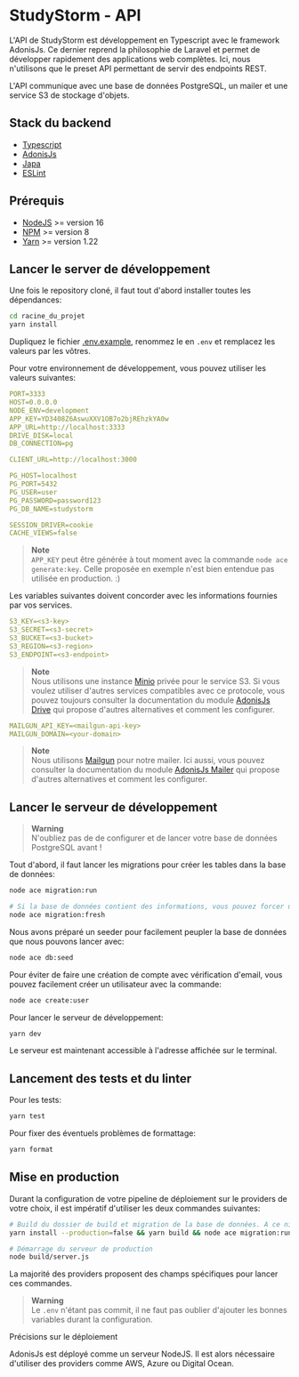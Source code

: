 # StudyStorm - API

L'API de StudyStorm est développement en Typescript avec le framework AdonisJs. Ce dernier reprend la philosophie de Laravel et permet de développer rapidement des applications web complètes. Ici, nous n'utilisons que le preset API permettant de servir des endpoints REST.

L'API communique avec une base de données PostgreSQL, un mailer et une service S3 de stockage d'objets.

## Stack du backend
* [Typescript](https://www.typescriptlang.org/)
* [AdonisJs](https://adonisjs.com/)
* [Japa](https://japa.dev/)
* [ESLint](https://eslint.org/)

## Prérequis
* [NodeJS](https://nodejs.org/en/download/) >= version 16
* [NPM](https://www.npmjs.com/package/download) >= version 8
* [Yarn](https://classic.yarnpkg.com/lang/en/docs/install/#windows-stable) >= version 1.22

## Lancer le server de développement

Une fois le repository cloné, il faut tout d'abord installer toutes les dépendances:
```bash
cd racine_du_projet
yarn install
```

Dupliquez le fichier [.env.example](https://github.com/StudyStorm/application/blob/main/.env.example), renommez le en ``.env`` et remplacez les valeurs par les vôtres.

Pour votre environnement de développement, vous pouvez utiliser les valeurs suivantes:

```yaml
PORT=3333
HOST=0.0.0.0
NODE_ENV=development
APP_KEY=YD3408Z6AswuXXV1OB7o2bjREhzkYA0w
APP_URL=http://localhost:3333
DRIVE_DISK=local
DB_CONNECTION=pg

CLIENT_URL=http://localhost:3000

PG_HOST=localhost
PG_PORT=5432
PG_USER=user
PG_PASSWORD=password123
PG_DB_NAME=studystorm

SESSION_DRIVER=cookie
CACHE_VIEWS=false
```

> **Note**  
> ``APP_KEY`` peut être générée à tout moment avec la commande ```node ace generate:key```. Celle proposée en exemple n'est bien entendue pas utilisée en production. :)

Les variables suivantes doivent concorder avec les informations fournies par vos services.

```yaml
S3_KEY=<s3-key>
S3_SECRET=<s3-secret>
S3_BUCKET=<s3-bucket>
S3_REGION=<s3-region>
S3_ENDPOINT=<s3-endpoint>
```

> **Note**  
> Nous utilisons une instance [Minio](https://min.io/) privée pour le service S3. Si vous voulez utiliser d'autres services compatibles avec ce protocole, vous pouvez toujours consulter la documentation du module [AdonisJs Drive](https://docs.adonisjs.com/guides/drive) qui propose d'autres alternatives et comment les configurer.

```yaml
MAILGUN_API_KEY=<mailgun-api-key>
MAILGUN_DOMAIN=<your-domain>
```

> **Note**  
> Nous utilisons [Mailgun](https://www.mailgun.com/) pour notre mailer. Ici aussi, vous pouvez consulter la documentation du module [AdonisJs Mailer](https://docs.adonisjs.com/guides/mailer) qui propose d'autres alternatives et comment les configurer.
## Lancer le serveur de développement

> **Warning**  
> N'oubliez pas de de configurer et de lancer votre base de données PostgreSQL avant !

Tout d'abord, il faut lancer les migrations pour créer les tables dans la base de données:
```bash
node ace migration:run

# Si la base de données contient des informations, vous pouvez forcer une réinitialisation avec:
node ace migration:fresh
```

Nous avons préparé un seeder pour facilement peupler la base de données que nous pouvons lancer avec:
```bash
node ace db:seed
```

Pour éviter de faire une création de compte avec vérification d'email, vous pouvez facilement créer un utilisateur avec la commande:

```bash
node ace create:user
```

Pour lancer le serveur de développement:
```bash
yarn dev
```
Le serveur est maintenant accessible à l'adresse affichée sur le terminal.

## Lancement des tests et du linter

Pour les tests: 
```bash
yarn test
```

Pour fixer des éventuels problèmes de formattage:
```bash
yarn format
```

## Mise en production

Durant la configuration de votre pipeline de déploiement sur le providers de votre choix, il est impératif d'utiliser les deux commandes suivantes:

```bash
# Build du dossier de build et migration de la base de données. A ce niveau-là, si la base de données est peuplée, seules les nouvelles migrations vont se lancer.
yarn install --production=false && yarn build && node ace migration:run --force

# Démarrage du serveur de production
node build/server.js
```

La majorité des providers proposent des champs spécifiques pour lancer ces commandes.

> **Warning**  
> Le ``.env`` n'étant pas commit, il ne faut pas oublier d'ajouter les bonnes variables durant la configuration.

Précisions sur le déploiement

AdonisJs est déployé comme un serveur NodeJS. Il est alors nécessaire d'utiliser des providers comme AWS, Azure ou Digital Ocean.
